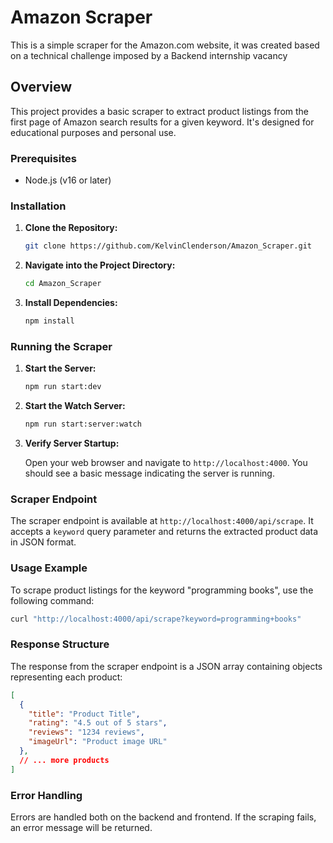 # Amazon Scraper 
This is a simple scraper for the Amazon.com website, it was created based on a technical challenge imposed by a Backend internship vacancy
## Overview

This project provides a basic scraper to extract product listings from the first page of Amazon search results for a given keyword. It's designed for educational purposes and personal use.

### Prerequisites

- Node.js (v16 or later)

### Installation

1. **Clone the Repository:**

   ```bash
   git clone https://github.com/KelvinClenderson/Amazon_Scraper.git
   ```

2. **Navigate into the Project Directory:**

   ```bash
   cd Amazon_Scraper
   ```

3. **Install Dependencies:**

   ```bash
   npm install
   ```

### Running the Scraper

1. **Start the Server:**
   ```bash
   npm run start:dev
   ```
2. **Start the Watch Server:**
   ```bash
   npm run start:server:watch
   ```
3. **Verify Server Startup:**

   Open your web browser and navigate to `http://localhost:4000`. You should see a basic message indicating the server is running.

### Scraper Endpoint

The scraper endpoint is available at `http://localhost:4000/api/scrape`. It accepts a `keyword` query parameter and returns the extracted product data in JSON format.

### Usage Example

To scrape product listings for the keyword "programming books", use the following command:

```bash
curl "http://localhost:4000/api/scrape?keyword=programming+books"
```

### Response Structure

The response from the scraper endpoint is a JSON array containing objects representing each product:

```json
[
  {
    "title": "Product Title",
    "rating": "4.5 out of 5 stars",
    "reviews": "1234 reviews",
    "imageUrl": "Product image URL"
  },
  // ... more products
]
```

### Error Handling
Errors are handled both on the backend and frontend. If the scraping fails, an error message will be returned.
